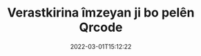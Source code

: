 ---
############################# Static ############################
layout: "auto-gen-signature"
date: 2022-03-01T15:12:22
draft: false
operation: Verify
signaturetype: Qrcode
fileformat: Rtf
productName: Java
lang: ku
productCode: java
otherformats: pdf doc docx docm dot dotm dotx odt ott rtf xls xlsx xlsm xlsb csv ods ots xltx xltm ppt pptx pps ppsx odp otp potx potm pptm ppsm png jpg bmp gif tiff svg webp wmf
breadcrumb: Put Qrcode signature on Rtf for Java

############################# Head ############################
head_title: "Verastkirina îmzeyên Qrcode ji bo pelên Rtf bi rêya Java"
head_description: "Tenê çend rêzên koda Java bikar bînin da ku belgeyên Rtf û îmzeyên wan ên Qrcode rast bikin."

############################# Header ############################
title: "Verastkirina îmzeyan ji bo pelên Qrcode"
description: "API ji bo Java firsendê dide ku hûn îmzeyên Qrcode li ser belgeyên Rtf verast bikin. Verastkirina e-îmzeyan di hundirê belgeyên we yên {{Pelformat}} de dibe ku zû û bi hêsanî were kirin."
bg_image: "https://cms.admin.containerize.com/templates/aspose/App_Themes/V3/images/bg/header1.png"
bg_overlay: false
button:
    enable: true

############################# SubMenu ############################
submenu:
    enable: true

    left:
        img_alt: "GroupDocs.Signature for Java"
        image: "https://cms.admin.containerize.com/templates/groupdocs/images/product-logos/90x90-noborder/groupdocs-signature-java.png"
        product: "GroupDocs.Signature"
        platform: "Java"



############################# About ############################
about:
    enable: true
    title: "Taybetmendiyên API-ê yên GroupDocs.Signature for Java yên nû keşif bikin"
    content: |
        [GroupDocs.Signature for Java](https://products.groupdocs.com/signature/java/) API rêgezên berfireh peyda dike ku meriv gelek formatên belgeyan bi karanîna îmzeyên elektronîkî veguhezîne. Gelek celeb îmzeyên dîjîtal ên wekî nivîs, wêne, sertîfîkayên dîjîtal, barkod, QR-kod, stamp an metadata têne piştgirî kirin. Xerîdar dikarin li PDF, belgeyên MS Word, pirtûkên xebatê yên MS Excel, pêşandanên MS PowerPoint, pelên Adobe Photoshop û cûrbecûr formatên wêneyê lê zêde bikin, jêbirin, biguherînin, rast bikin an bigerin. Hejmarek ecêb taybetmendî û mîhengên zêde hene.
    

############################# Steps ############################
steps:
    enable: true
    title_left: "Meriv çawa îmzeyên Qrcode di belgeya xweya Rtf de rast bike"
    content_left: |
        [GroupDocs.Signature for Java](https://products.groupdocs.com/signature/java/) taybetmendîyên bikêrhatî yên wekî verastkirina îmzayên Qrcode yên ku li belgeyên Rtf hatine danîn dihewîne. Vê derfetê bêyî pêkanîna kodek zêde bikar bînin.
        
        * Pêşîn, çîna Îmzeyê destnîşan bikin ku wekî rêgezek pîvana çêker ji belgeyek ku tê xwestin were verast kirin peyda dike.
        * Ya duyemîn, hêmanek nû ya VerifyOptions biafirînin û hemî taybetmendiyên pêwîst saz bikin.
        * Di dawiyê de, amûra Îmzeyê Verast bike ku mînaka VerifyOptions derbas dibe.
        * Piştre encamên verastkirinê pêvajoyê bikin.

    title_right: "Pêdiviyên Sîstemê"
    content_right: |
        GroupDocs.Signature for Java li ser hemî platform û pergalên xebitandinê yên sereke têne piştgirî kirin. Berî ku hûn koda jêrîn bicîh bikin, ji kerema xwe pê ewle bibin ku we şertên jêrîn li ser pergala we hatine saz kirin.

        * Pergalên xebitandinê: Microsoft Windows, Linux, MacOS
        * Jîngehên pêşkeftinê: NetBeans, Intellij IDEA, Eclipse, etc.
        * Java runtime: J2SE 6.0 and above
        * Guhertoya herî dawî ya GroupDocs.Signature for Java ji [Maven](https://repository.groupdocs.com/webapp/#/artifacts/browse/tree/General/repo/com/groupdocs/groupdocs-signature) dakêşîne
         
    code: |
        ```java    
                
        // Set up input Rtf file
        String filePath = "input.rtf";

        // Instantiate Signature for input file
        Signature signature = new Signature(filePath);

        //Provide verification options
        QrCodeVerifyOptions options = new QrCodeVerifyOptions();

        // process only first page
        options.setPagesSetup(new PagesSetup());
        options.setPageNumber(1);
        options.setAllPages(false);
        // specify text match type
        options.setMatchType(TextMatchType.StartsWith);
        // specify text pattern to search
        options.setText("QrCode text");
                            
        // Verify document signatures
        VerificationResult result = signature.verify(options);

        //process result
        if (result.isValid())
        {
            //..
        }

        ```

############################# Demos ############################
demos:
    enable: true
    title: "Îmzekirina bi Qrcode îmzeyan Demoya Zindî"
    content: |
       Bi serdana malpera [GroupDocs.Signature App](https://products.groupdocs.app/signature/family) aniha gelek îmzeyên elektronîkî li pelê Rtf zêde bikin.          

############################# More Formats ############################
more_formats:
    enable: true
    title: "Bi karanîna Java îmzeyên din ên Qrcode verast bikin"
    content: |
        "Verastkirina îmzeyên elektronîkî yên ku di belgeyên cihêreng de hatine bicîh kirin. Wekî ku li jêr têne xuyang kirin, kalîteya îmzeyan di formên pelên populer de kontrol bikin."
    format: 
       
       
back_to_top:
    enable: true
---
